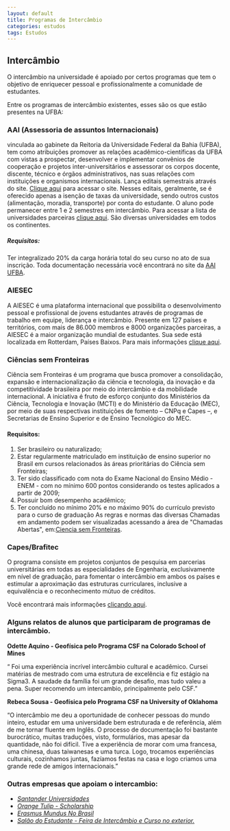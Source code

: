 ```yaml
---
layout: default
title: Programas de Intercâmbio
categories: estudos
tags: Estudos
---
```



## Intercâmbio
O intercâmbio na universidade é apoiado por certos programas que tem o objetivo de enriquecer pessoal e profissionalmente a comunidade
de estudantes.

Entre os programas de intercâmbio existentes, esses são os que estão presentes na UFBA:


### AAI (Assessoria de assuntos Internacionais)

vinculada ao gabinete da Reitoria da Universidade Federal da Bahia (UFBA), tem como atribuições promover as relações acadêmico-científicas
da UFBA com vistas a prospectar, desenvolver e implementar convênios de cooperação e projetos inter-universitários e assessorar os corpos
docente, discente, técnico e órgãos administrativos, nas suas relações com instituições e organismos internacionais.
Lança editais semestrais através do site. [Clique aqui](https://aai.ufba.br/pt-br/editais/) para acessar o site.
Nesses editais, geralmente, se é oferecido apenas a isenção de taxas da universidade, sendo outros custos (alimentação, moradia,
transporte) por conta do estudante. O aluno pode permanecer entre 1 e 2 semestres em intercâmbio.
Para acessar a  lista de universidades parceiras [clique aqui](https://aai.ufba.br/universidades-conveniadas). 
São diversas universidades em todos os continentes.


##### Requisitos: 

Ter integralizado 20% da carga horária total do seu curso no ato  de sua inscrição.
Toda documentação necessária você encontrará no site da [AAI UFBA](www.aai.ufba.br).


### AIESEC
A AIESEC é uma plataforma internacional que possibilita o desenvolvimento pessoal e profissional de jovens estudantes através de
programas de trabalho em equipe, liderança e intercâmbio. Presente em 127 países e territórios, com mais de 86.000 membros e 8000
organizações parceiras, a AIESEC é a maior organização mundial de estudantes. Sua sede está localizada em Rotterdam, Países Baixos.
Para mais informações [clique aqui](http://aiesec.org.br/a-aiesec/).


### Ciências sem Fronteiras
Ciência sem Fronteiras é um programa que busca promover a consolidação, expansão e internacionalização da ciência e tecnologia, da
inovação e da competitividade brasileira por meio do intercâmbio e da mobilidade internacional.  A iniciativa é fruto de esforço
conjunto dos Ministérios da Ciência, Tecnologia e Inovação (MCTI) e do Ministério da Educação (MEC), por meio de suas respectivas
instituições de fomento – CNPq e Capes –, e Secretarias de Ensino Superior e de Ensino Tecnológico do MEC.


#### Requisitos:
1. Ser brasileiro ou naturalizado;
2. Estar regularmente matriculado em instituição de ensino superior no Brasil em cursos relacionados às áreas prioritárias do Ciência
sem Fronteiras;
3. Ter sido classificado com nota do Exame Nacional do Ensino Médio - ENEM - com no mínimo 600 pontos considerando os testes aplicados
a partir de 2009;
4. Possuir bom desempenho acadêmico;
5. Ter concluído no mínimo 20% e no máximo 90% do currículo previsto para o curso de graduação As regras e normas das diversas Chamadas
em andamento podem ser visualizadas acessando a área de "Chamadas Abertas", em:[Ciencia sem Fronteiras](http://www.cienciasemfronteiras.gov.br/web/csf/instrucoes).


### Capes/Brafitec

O programa consiste em projetos conjuntos de pesquisa em parcerias universitárias em todas as especialidades de Engenharia,
exclusivamente em nível de graduação, para fomentar o intercâmbio em ambos os países e estimular a aproximação das estruturas
curriculares, inclusive a equivalência e o reconhecimento mútuo de créditos.

Você encontrará mais informações [clicando aqui](http://www.capes.gov.br/cooperacao-internacional/franca/brafitec).


### Alguns relatos de alunos que participaram de programas de intercâmbio.

**Odette Aquino - Geofísica pelo Programa CSF na  Colorado School of Mines**

“ Foi uma experiência incrível intercâmbio cultural e acadêmico. Cursei matérias de mestrado com uma estrutura de excelência e fiz
estágio na Sigma3. A saudade da família foi um grande desafio, mas tudo valeu a pena. Super recomendo um intercambio, principalmente
pelo CSF.”

**Rebeca Sousa - Geofísica pelo Programa CSF na University of Oklahoma**

“O intercâmbio me deu a oportunidade de conhecer pessoas do mundo inteiro, estudar em uma universidade bem estruturada e de referência,
além de me tornar fluente em Inglês. O processo de documentação foi bastante burocrático, muitas traduções, visto, formulários, mas
apesar da quantidade, não foi difícil. Tive a experiência de morar com uma francesa, uma chinesa, duas taiwanesas e uma turca. Logo,
trocamos experiências culturais, cozinhamos juntas, fazíamos festas na casa e logo criamos uma grande rede de amigos internacionais.”


### Outras empresas que apoiam o intercambio:

* [*Santander Universidades*](https://www.santanderuniversidades.com.br/bolsas/paginas/)
* [*Orange Tulip - Scholarship*](https://www.nesobrazil.org/bolsas-de-estudo/orange-tulip-scholarship)
* [*Erasmus Mundus No Brasil*](http://erasmusmundusnobrasil.webs.com/)
* [*Salão do Estudante - Feira de Intercâmbio e Curso no exterior.*](salaodoestudante.com.br/)



  
  
